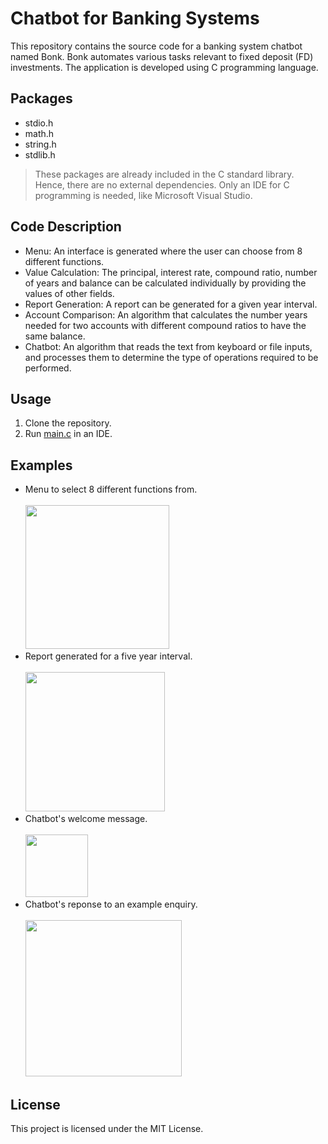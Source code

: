 # Chatbot for Banking Systems
This repository contains the source code for a banking system chatbot named Bonk. Bonk automates various tasks relevant to fixed deposit (FD) investments. The application is developed using C programming language.
## Packages
- stdio.h
- math.h
- string.h
- stdlib.h
> These packages are already included in the C standard library. Hence, there are no external dependencies. Only an IDE for C programming is needed, like Microsoft Visual Studio.
## Code Description
- Menu: An interface is generated where the user can choose from 8 different functions.
- Value Calculation: The principal, interest rate, compound ratio, number of years and balance can be calculated individually by providing the values of other fields.
- Report Generation: A report can be generated for a given year interval.
- Account Comparison: An algorithm that calculates the number years needed for two accounts with different compound ratios to have the same balance.
- Chatbot: An algorithm that reads the text from keyboard or file inputs, and processes them to determine the type of operations required to be performed.
## Usage
1. Clone the repository.
2. Run [main.c]() in an IDE.
## Examples
- Menu to select 8 different functions from.
<br><br><img src="https://github.com/julianganjs/banking-system-chatbot/assets/127673790/e0cc7fc2-255d-42ad-b6b4-2d9fd8f0bfa1" height="230"><br>
- Report generated for a five year interval.
<br><br><img src="https://github.com/julianganjs/banking-system-chatbot/assets/127673790/4287d254-0043-4550-a2d4-e82ed884e8c3" height="223"><br>
- Chatbot's welcome message.
<br><br><img src="https://github.com/julianganjs/banking-system-chatbot/assets/127673790/4929dbd0-7e38-4d48-a4eb-565b0330257d" height="100"><br>
- Chatbot's reponse to an example enquiry.
<br><br><img src="https://github.com/julianganjs/banking-system-chatbot/assets/127673790/5fd90b04-5761-4422-bf1e-32fa76bc9cc9" height="250"><br>
## License
This project is licensed under the MIT License.

